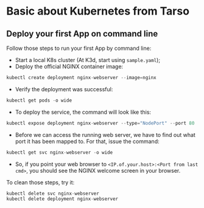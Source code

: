 # Basic about Kubernetes from Tarso

## Deploy your first App on command line

Follow those steps to run your first App by command line:

- Start a local K8s cluster (At K3d, start using `sample.yaml`);
- Deploy the official NGINX container image:

```s
kubectl create deployment nginx-webserver --image=nginx
```

- Verify the deployment was successful:

```s
kubectl get pods -o wide
```

- To deploy the service, the command will look like this:

```s
kubectl expose deployment nginx-webserver --type="NodePort" --port 80
```

- Before we can access the running web server, we have to find out what port it has been mapped to. For that, issue the command:

```s
kubectl get svc nginx-webserver -o wide
```

- So, if you point your web browser to `<IP.of.your.host>:<Port from last cmd>`, you should see the NGINX welcome screen in your browser.

To clean those steps, try it:

```s
kubectl delete svc nginx-webserver
kubectl delete deployment nginx-webserver
```

## 